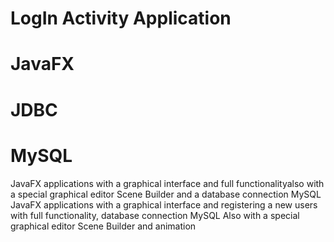 # LogIn Activity Application
# JavaFX
# JDBC
# MySQL
JavaFX applications with a graphical interface and full functionalityalso with a special graphical editor Scene Builder and a database connection MySQL
JavaFX applications with a graphical interface and registering a new users with full functionality, database connection MySQL
Also with a special graphical editor Scene Builder and animation


 

